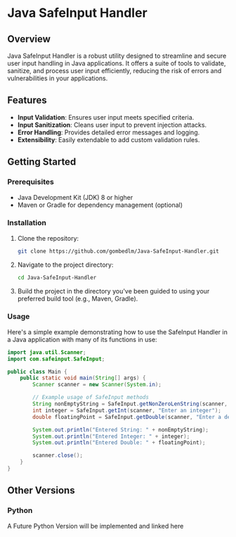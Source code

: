# Java SafeInput Handler

## Overview
Java SafeInput Handler is a robust utility designed to streamline and secure user input handling in Java applications. It offers a suite of tools to validate, sanitize, and process user input efficiently, reducing the risk of errors and vulnerabilities in your applications.

## Features
- **Input Validation**: Ensures user input meets specified criteria.
- **Input Sanitization**: Cleans user input to prevent injection attacks.
- **Error Handling**: Provides detailed error messages and logging.
- **Extensibility**: Easily extendable to add custom validation rules.


## Getting Started

### Prerequisites
- Java Development Kit (JDK) 8 or higher
- Maven or Gradle for dependency management (optional)

### Installation
1. Clone the repository:
    ```sh
    git clone https://github.com/gombedlm/Java-SafeInput-Handler.git
    ```
2. Navigate to the project directory:
    ```sh
    cd Java-SafeInput-Handler
    ```
3. Build the project in the directory you've been guided to using your preferred build tool (e.g., Maven, Gradle).

### Usage
Here's a simple example demonstrating how to use the SafeInput Handler in a Java application with many of its functions in use:

```java
import java.util.Scanner;
import com.safeinput.SafeInput;

public class Main {
    public static void main(String[] args) {
        Scanner scanner = new Scanner(System.in);

        // Example usage of SafeInput methods
        String nonEmptyString = SafeInput.getNonZeroLenString(scanner, "Enter a non-empty string");
        int integer = SafeInput.getInt(scanner, "Enter an integer");
        double floatingPoint = SafeInput.getDouble(scanner, "Enter a decimal number");

        System.out.println("Entered String: " + nonEmptyString);
        System.out.println("Entered Integer: " + integer);
        System.out.println("Entered Double: " + floatingPoint);

        scanner.close();
    }
}
```

## Other Versions
### Python 
A Future Python Version will be implemented and linked here


